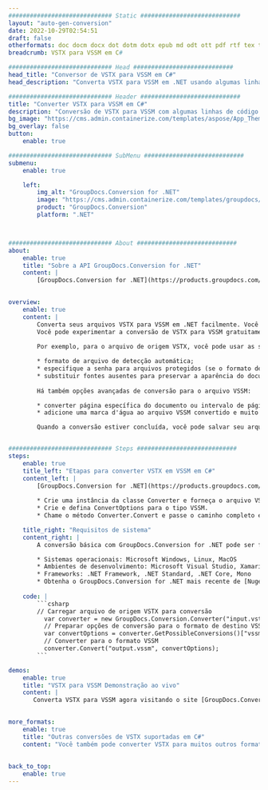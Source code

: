 ```yaml
---
############################# Static ############################
layout: "auto-gen-conversion"
date: 2022-10-29T02:54:51
draft: false
otherformats: doc docm docx dot dotm dotx epub md odt ott pdf rtf tex txt vdx vsdm vsdx vssm vssx vstm vstx vsx vtx xps
breadcrumb: VSTX para VSSM em C#

############################# Head ############################
head_title: "Conversor de VSTX para VSSM em C#"
head_description: "Converta VSTX para VSSM em .NET usando algumas linhas de código. Use a API de conversão de documentos do GroupDocs para converter mais de 160 formatos de arquivo."

############################# Header ############################
title: "Converter VSTX para VSSM em C#"
description: "Conversão de VSTX para VSSM com algumas linhas de código .NET"
bg_image: "https://cms.admin.containerize.com/templates/aspose/App_Themes/V3/images/bg/header1.png"
bg_overlay: false
button:
    enable: true

############################# SubMenu ############################
submenu:
    enable: true

    left:
        img_alt: "GroupDocs.Conversion for .NET"
        image: "https://cms.admin.containerize.com/templates/groupdocs/images/product-logos/90x90-noborder/groupdocs-conversion-net.png"
        product: "GroupDocs.Conversion"
        platform: ".NET"



############################# About ############################
about:
    enable: true
    title: "Sobre a API GroupDocs.Conversion for .NET"
    content: |
        [GroupDocs.Conversion for .NET](https://products.groupdocs.com/conversion/net/) pode ser usado para converter Microsoft Word, Excel, PowerPoint, PDF, Visio e outros formatos. GroupDocs.Conversion é uma API independente que é adequada para sistemas internos e de back-end onde é necessário alto desempenho. Não depende de nenhum software como Microsoft ou Open Office.
    

overview:
    enable: true
    content: |
        Converta seus arquivos VSTX para VSSM em .NET facilmente. Você pode usar apenas algumas linhas de código C# em qualquer plataforma de sua escolha, como - Windows, Linux, macOS.
        Você pode experimentar a conversão de VSTX para VSSM gratuitamente e avaliar a qualidade dos resultados da conversão. Juntamente com cenários de conversão de arquivo simples, você pode tentar opções mais avançadas para carregar o arquivo de origem VSTX e para salvar o resultado de saída VSSM. 
        
        Por exemplo, para o arquivo de origem VSTX, você pode usar as seguintes opções de carregamento:

        * formato de arquivo de detecção automática;
        * especifique a senha para arquivos protegidos (se o formato de arquivo suportar);
        * substituir fontes ausentes para preservar a aparência do documento.
        
        Há também opções avançadas de conversão para o arquivo VSSM:

        * converter página específica do documento ou intervalo de páginas;
        * adicione uma marca d'água ao arquivo VSSM convertido e muito mais.

        Quando a conversão estiver concluída, você pode salvar seu arquivo VSSM no caminho do arquivo local ou em qualquer armazenamento de terceiros, como FTP, Amazon S3, Google Drive, Dropbox etc. Observe - para converter VSTX para {{ TO}} não há necessidade de nenhum software adicional instalado - como MS Office, Open Office, Adobe Acrobat Reader etc.


############################# Steps ############################
steps:
    enable: true
    title_left: "Etapas para converter VSTX em VSSM em C#"
    content_left: |
        [GroupDocs.Conversion for .NET](https://products.groupdocs.com/conversion/net/) torna mais fácil para os desenvolvedores converter um arquivo VSTX para VSSM com algumas linhas de código.
        
        * Crie uma instância da classe Converter e forneça o arquivo VSTX com o caminho completo
        * Crie e defina ConvertOptions para o tipo VSSM.
        * Chame o método Converter.Convert e passe o caminho completo e o formato (VSSM) como parâmetro

    title_right: "Requisitos de sistema"
    content_right: |
        A conversão básica com GroupDocs.Conversion for .NET pode ser feita em apenas algumas etapas simples. Nossas APIs são suportadas em todas as principais plataformas e sistemas operacionais. Antes de executar o código abaixo, certifique-se de ter os seguintes pré-requisitos instalados em seu sistema.

        * Sistemas operacionais: Microsoft Windows, Linux, MacOS
        * Ambientes de desenvolvimento: Microsoft Visual Studio, Xamarin, MonoDevelop
        * Frameworks: .NET Framework, .NET Standard, .NET Core, Mono
        * Obtenha o GroupDocs.Conversion for .NET mais recente de [Nuget](https://www.nuget.org/packages/groupdocs.conversion)
         
    code: |
        ```csharp    
        // Carregar arquivo de origem VSTX para conversão
          var converter = new GroupDocs.Conversion.Converter("input.vstx");
          // Preparar opções de conversão para o formato de destino VSSM
          var convertOptions = converter.GetPossibleConversions()["vssm"].ConvertOptions;
          // Converter para o formato VSSM
          converter.Convert("output.vssm", convertOptions);
        ```

demos:
    enable: true
    title: "VSTX para VSSM Demonstração ao vivo"
    content: |
       Converta VSTX para VSSM agora visitando o site [GroupDocs.Conversion App](https://products.groupdocs.app/conversion/family). A demonstração online tem as seguintes vantagens
          

more_formats:
    enable: true
    title: "Outras conversões de VSTX suportadas em C#"
    content: "Você também pode converter VSTX para muitos outros formatos de arquivo. Por favor, veja a lista abaixo."
       
       
back_to_top:
    enable: true
---
```

